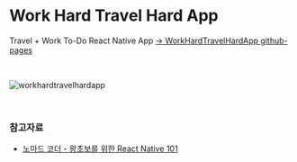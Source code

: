 # Work Hard Travel Hard App

Travel + Work To-Do React Native App [→ WorkHardTravelHardApp github-pages](https://jong-ah.github.io/WorkHardTravelHardApp/)

<br>

![workhardtravelhardapp](https://user-images.githubusercontent.com/81145387/137087665-653ced1f-8d1d-47f7-b986-fed00db6e4e1.gif)

<br>

### 참고자료

- [노마드 코더 - 왕초보를 위한 React Native 101](https://nomadcoders.co/react-native-for-beginners)
